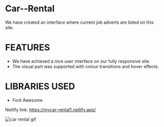 # Car--Rental
We have created an interface where current job adverts are listed on this site.

# FEATURES
- We have achieved a nice user interface on our fully responsive site.
- The visual part was supported with colour transitions and hover effects.

# LIBRARIES USED
- Font Awesome

 Netlify link: https://mycar-rental1.netlify.app/

 
![car rental gif](https://github.com/emrah-akdag/Car--Rental/assets/150621750/cb843a27-0d68-4588-b6e4-6580e676fe4b)
